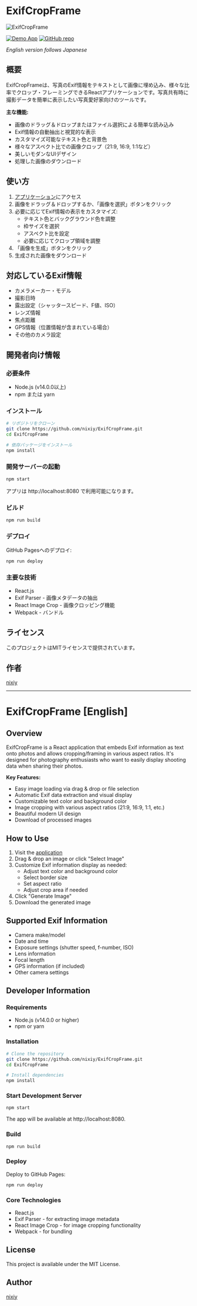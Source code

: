 # ExifCropFrame

![ExifCropFrame](public/images/logo_white.png)

[![Demo App](https://img.shields.io/badge/Demo-Live%20App-4285F4?style=for-the-badge&logo=react)](https://nixiy.github.io/ExifCropFrame)
[![GitHub repo](https://img.shields.io/badge/GitHub-Repository-181717?style=for-the-badge&logo=github)](https://github.com/nixiy/ExifCropFrame)

*English version follows Japanese*

## 概要

ExifCropFrameは、写真のExif情報をテキストとして画像に埋め込み、様々な比率でクロップ・フレーミングできるReactアプリケーションです。写真共有時に撮影データを簡単に表示したい写真愛好家向けのツールです。

**主な機能:**

- 画像のドラッグ＆ドロップまたはファイル選択による簡単な読み込み
- Exif情報の自動抽出と視覚的な表示
- カスタマイズ可能なテキスト色と背景色
- 様々なアスペクト比での画像クロップ（21:9, 16:9, 1:1など）
- 美しいモダンなUIデザイン
- 処理した画像のダウンロード

## 使い方

1. [アプリケーション](https://nixiy.github.io/ExifCropFrame)にアクセス
2. 画像をドラッグ＆ドロップするか、「画像を選択」ボタンをクリック
3. 必要に応じてExif情報の表示をカスタマイズ:
   - テキスト色とバックグラウンド色を調整
   - 枠サイズを選択
   - アスペクト比を設定
   - 必要に応じてクロップ領域を調整
4. 「画像を生成」ボタンをクリック
5. 生成された画像をダウンロード

## 対応しているExif情報

- カメラメーカー・モデル
- 撮影日時
- 露出設定（シャッタースピード、F値、ISO）
- レンズ情報
- 焦点距離
- GPS情報（位置情報が含まれている場合）
- その他のカメラ設定

## 開発者向け情報

### 必要条件

- Node.js (v14.0.0以上)
- npm または yarn

### インストール

```bash
# リポジトリをクローン
git clone https://github.com/nixiy/ExifCropFrame.git
cd ExifCropFrame

# 依存パッケージをインストール
npm install
```

### 開発サーバーの起動

```bash
npm start
```
アプリは http://localhost:8080 で利用可能になります。

### ビルド

```bash
npm run build
```

### デプロイ

GitHub Pagesへのデプロイ:

```bash
npm run deploy
```

### 主要な技術

- React.js
- Exif Parser - 画像メタデータの抽出
- React Image Crop - 画像クロッピング機能
- Webpack - バンドル

## ライセンス

このプロジェクトはMITライセンスで提供されています。

## 作者

[nixiy](https://github.com/nixiy)

---

# ExifCropFrame [English]

## Overview

ExifCropFrame is a React application that embeds Exif information as text onto photos and allows cropping/framing in various aspect ratios. It's designed for photography enthusiasts who want to easily display shooting data when sharing their photos.

**Key Features:**

- Easy image loading via drag & drop or file selection
- Automatic Exif data extraction and visual display
- Customizable text color and background color
- Image cropping with various aspect ratios (21:9, 16:9, 1:1, etc.)
- Beautiful modern UI design
- Download of processed images

## How to Use

1. Visit the [application](https://nixiy.github.io/ExifCropFrame)
2. Drag & drop an image or click "Select Image"
3. Customize Exif information display as needed:
   - Adjust text color and background color
   - Select border size
   - Set aspect ratio
   - Adjust crop area if needed
4. Click "Generate Image"
5. Download the generated image

## Supported Exif Information

- Camera make/model
- Date and time
- Exposure settings (shutter speed, f-number, ISO)
- Lens information
- Focal length
- GPS information (if included)
- Other camera settings

## Developer Information

### Requirements

- Node.js (v14.0.0 or higher)
- npm or yarn

### Installation

```bash
# Clone the repository
git clone https://github.com/nixiy/ExifCropFrame.git
cd ExifCropFrame

# Install dependencies
npm install
```

### Start Development Server

```bash
npm start
```
The app will be available at http://localhost:8080.

### Build

```bash
npm run build
```

### Deploy

Deploy to GitHub Pages:

```bash
npm run deploy
```

### Core Technologies

- React.js
- Exif Parser - for extracting image metadata
- React Image Crop - for image cropping functionality
- Webpack - for bundling

## License

This project is available under the MIT License.

## Author

[nixiy](https://github.com/nixiy)
